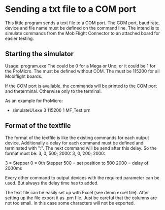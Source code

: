 # Sending a txt file to a COM port

This little program sends a text file to a COM port.
The COM port, baud rate, device and file name must be defined on the command line.
The intend is to simulate commands from the MobiFlight Connector to an attached board for easier testing.


## Starting the simulator

Usage: program.exe <serialport> <device> <baud> <txt file>
The <device> could be 0 for a Mega or Uno, or it could be 1 for the ProMicro.
The <serialport> must be defined without COM.
The <baud> must be 115200 for all Mobiflight boards.

If the COM port is available, the commands will be printed to the COM port and theterminal.
Otherwise only to the terminal.

As an example for ProMicro:
* simulateUI.exe 3 115200 1 MF_Test.prn

## Format of the textfile

The format of the textfile is like the existing commands for each output device.
Additionally a delay for each command must be defined and terminated with ":".
The next command will be send after this delay.
So the format must be:
   3,        0,   500;   2000:
   3,        0,   200;   2000:

   3 = Stepper
   0 = 0th Stepper
 500 = set position to 500
2000 = delay of 2000ms

Every other command to output devices with the required parameter can be used.
But always the delay time has to added.

The text file can be easily set up with Excel (see demo excel file).
After setting up the file export it as .prn file.
Just be careful that the columns are not too small. In this case some characters will not be exported.